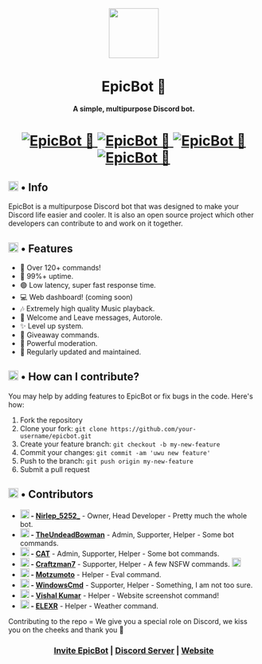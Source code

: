 <h2 align="center">
  <img src="https://cdn.discordapp.com/attachments/770679803635433473/827107391844778024/circle-cropped5.png" height='100px' width='100px'>
</h2>

<h1 align="center">EpicBot 🏅</h1>
<h4 align="center">A simple, multipurpose Discord bot.</h4>

<h1 align="center">
  <a href="https://top.gg/bot/751100444188737617">
      <img src="https://top.gg/api/widget/status/751100444188737617.svg" alt="EpicBot 🏅" />
  </a>
  <a href="https://top.gg/bot/751100444188737617">
      <img src="https://top.gg/api/widget/servers/751100444188737617.svg" alt="EpicBot 🏅" />
  </a>
  <a href="https://top.gg/bot/751100444188737617">
      <img src="https://top.gg/api/widget/upvotes/751100444188737617.svg" alt="EpicBot 🏅" />
  </a>
  <a href="https://top.gg/bot/751100444188737617">
      <img src="https://top.gg/api/widget/owner/751100444188737617.svg" alt="EpicBot 🏅" />
  </a>
</h1>

<h2><img src="https://cdn.discordapp.com/emojis/766498653753049109.png?v=1" height="20px"> • Info</h2>

<p>EpicBot is a multipurpose Discord bot that was designed to make your Discord life easier and cooler. It is also an open source project which other developers can contribute to and work on it together.</p>

<h2><img src="https://cdn.discordapp.com/emojis/818758128329556018.gif?v=1" height="20px"> • Features</h2>
<ul>
  <li>📌 Over 120+ commands!</li>
  <li>🔼 99%+ uptime.</li>
  <li>🟢 Low latency, super fast response time.</li>
  <li>💻 Web dashboard! (coming soon)</li>
  <li>🎶 Extremely high quality Music playback.</li>
  <li>🎊 Welcome and Leave messages, Autorole.</li>
  <li>✨ Level up system.</li>
  <li>🎉 Giveaway commands.</li>
  <li>🔨 Powerful moderation.</li>
  <li>🎀 Regularly updated and maintained.</li>
</ul>

</ul>

<h2><img src="https://cdn.discordapp.com/emojis/791817532901949440.png?v=1" height="20px"> • How can I contribute?</h2>
<p>You may help by adding features to EpicBot or fix bugs in the code. Here's how:</p>
<ol>
  <li>Fork the repository</li>
  <li>Clone your fork: <code>git clone https://github.com/your-username/epicbot.git</code></li>
  <li>Create your feature branch: <code>git checkout -b my-new-feature</code></li>
  <li>Commit your changes: <code>git commit -am 'uwu new feature'</code></li>
  <li>Push to the branch: <code>git push origin my-new-feature</code></li>
  <li>Submit a pull request</li>
</ol>

<h2><img src="https://cdn.discordapp.com/emojis/759148342704865323.png?v=1" height="20px"> • Contributors</h2>
<ul>
  <li><b><img src="https://cdn.discordapp.com/emojis/802082546875498499.png?v=1" height="18px"> - <a href="https://github.com/Nirlep5252">Nirlep_5252_</a></b> - Owner, Head Developer - Pretty much the whole bot.</li>
  <li><b><img src="https://cdn.discordapp.com/emojis/802082858696048660.png?v=1" height="18px"> - <a href="https://github.com/TheUndeadBowman">TheUndeadBowman</a></b> - Admin, Supporter, Helper - Some bot commands.</li>
  <li><b><img src="https://cdn.discordapp.com/emojis/818795789215203358.png?v=1" height="18px"> - <a href="https://github.com/KittyKart">CAT</a></b> - Admin, Supporter, Helper - Some bot commands.</li>
  <li><b><img src="https://cdn.discordapp.com/emojis/818753430796763146.png?v=1" height="18px"> - <a href="https://github.com/Craftzman7">Craftzman7</a></b> - Supporter, Helper - A few NSFW commands. <img src="https://cdn.discordapp.com/emojis/755471640434966628.gif?v=1" height="18px"></li>
  <li><b><img src="https://cdn.discordapp.com/attachments/749996055369875459/818796810436476948/circle-cropped1.png" height="18px"> - <a href="https://github.com/Motzumoto">Motzumoto</a></b> - Helper - Eval command.</li>
  <li><b><img src="https://cdn.discordapp.com/attachments/749996055369875459/818797459488243773/circle-cropped2.png" height="18px"> - <a href="https://github.com/WindowsCmd">WindowsCmd</a></b> - Supporter, Helper - Something, I am not too sure.</li>
  <li><b><img src="https://cdn.discordapp.com/attachments/749996055369875459/818797641302278144/circle-cropped3.png" height="18px"> - <a href="https://github.com/imkr-vishal">Vishal Kumar</a></b> - Helper - Website screenshot command!</li>
  <li><b><img src="https://avatars.githubusercontent.com/u/76996596?s=460&u=5f8e887f821963ad26b5bb7a5fe2a1f8b310b827&v=4" height="18px"> - <a href="https://github.com/ELEXR">ELEXR</a></b> - Helper - Weather command.</li>
</ul>
<p>Contributing to the repo = We give you a special role on Discord, we kiss you on the cheeks and thank you 💖</p>

<h3 align="center"><a href="https://discord.com/oauth2/authorize?client_id=751100444188737617&scope=bot&permissions=2146958847">Invite EpicBot</a> | <a href="https://discord.gg/Zj7h8Fp">Discord Server</a> | <a href="https://epic-bot.com">Website</a></h3>
